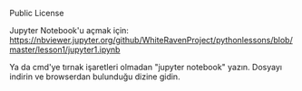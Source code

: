 Public License

Jupyter Notebook'u açmak için: https://nbviewer.jupyter.org/github/WhiteRavenProject/pythonlessons/blob/master/lesson1/jupyter1.ipynb

Ya da cmd'ye tırnak işaretleri olmadan "jupyter notebook" yazın. Dosyayı indirin ve browserdan bulunduğu dizine gidin.

